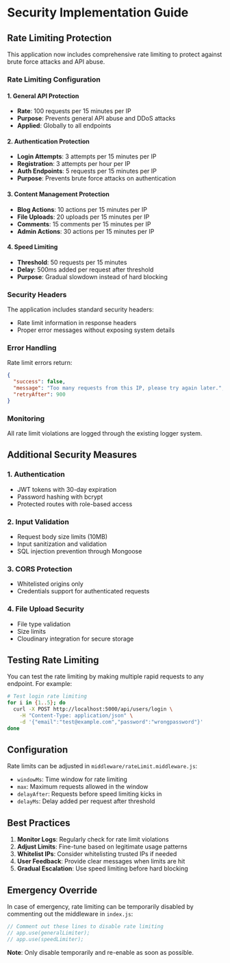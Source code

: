 # Security Implementation Guide

## Rate Limiting Protection

This application now includes comprehensive rate limiting to protect against brute force attacks and API abuse.

### Rate Limiting Configuration

#### 1. General API Protection
- **Rate**: 100 requests per 15 minutes per IP
- **Purpose**: Prevents general API abuse and DDoS attacks
- **Applied**: Globally to all endpoints

#### 2. Authentication Protection
- **Login Attempts**: 3 attempts per 15 minutes per IP
- **Registration**: 3 attempts per hour per IP
- **Auth Endpoints**: 5 requests per 15 minutes per IP
- **Purpose**: Prevents brute force attacks on authentication

#### 3. Content Management Protection
- **Blog Actions**: 10 actions per 15 minutes per IP
- **File Uploads**: 20 uploads per 15 minutes per IP
- **Comments**: 15 comments per 15 minutes per IP
- **Admin Actions**: 30 actions per 15 minutes per IP

#### 4. Speed Limiting
- **Threshold**: 50 requests per 15 minutes
- **Delay**: 500ms added per request after threshold
- **Purpose**: Gradual slowdown instead of hard blocking

### Security Headers

The application includes standard security headers:
- Rate limit information in response headers
- Proper error messages without exposing system details

### Error Handling

Rate limit errors return:
```json
{
  "success": false,
  "message": "Too many requests from this IP, please try again later.",
  "retryAfter": 900
}
```

### Monitoring

All rate limit violations are logged through the existing logger system.

## Additional Security Measures

### 1. Authentication
- JWT tokens with 30-day expiration
- Password hashing with bcrypt
- Protected routes with role-based access

### 2. Input Validation
- Request body size limits (10MB)
- Input sanitization and validation
- SQL injection prevention through Mongoose

### 3. CORS Protection
- Whitelisted origins only
- Credentials support for authenticated requests

### 4. File Upload Security
- File type validation
- Size limits
- Cloudinary integration for secure storage

## Testing Rate Limiting

You can test the rate limiting by making multiple rapid requests to any endpoint. For example:

```bash
# Test login rate limiting
for i in {1..5}; do
  curl -X POST http://localhost:5000/api/users/login \
    -H "Content-Type: application/json" \
    -d '{"email":"test@example.com","password":"wrongpassword"}'
done
```

## Configuration

Rate limits can be adjusted in `middleware/rateLimit.middleware.js`:

- `windowMs`: Time window for rate limiting
- `max`: Maximum requests allowed in the window
- `delayAfter`: Requests before speed limiting kicks in
- `delayMs`: Delay added per request after threshold

## Best Practices

1. **Monitor Logs**: Regularly check for rate limit violations
2. **Adjust Limits**: Fine-tune based on legitimate usage patterns
3. **Whitelist IPs**: Consider whitelisting trusted IPs if needed
4. **User Feedback**: Provide clear messages when limits are hit
5. **Gradual Escalation**: Use speed limiting before hard blocking

## Emergency Override

In case of emergency, rate limiting can be temporarily disabled by commenting out the middleware in `index.js`:

```javascript
// Comment out these lines to disable rate limiting
// app.use(generalLimiter);
// app.use(speedLimiter);
```

**Note**: Only disable temporarily and re-enable as soon as possible. 